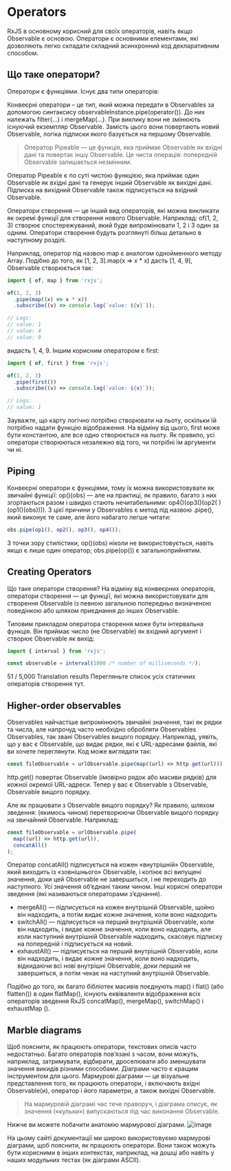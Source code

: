 # Operators

RxJS в основному корисний для своїх операторів, навіть якщо Observable є основою. 
Оператори є основними елементами, які дозволяють легко складати складний асинхронний код декларативним способом.

## Що таке оператори?

Оператори є функціями. Існує два типи операторів:

Конвеєрні оператори – це тип, який можна передати в Observables за допомогою синтаксису observableInstance.pipe(operator()). 
До них належать filter(...) і mergeMap(...). При виклику вони не змінюють існуючий екземпляр Observable. 
Замість цього вони повертають новий Observable, логіка підписки якого базується на першому Observable.

> Оператор Pipeable — це функція, яка приймає Observable як вхідні дані та повертає іншу Observable. Це чиста операція: попередній Observable залишається незмінним.

Оператор Pipeable є по суті чистою функцією, яка приймає один Observable як вхідні дані та генерує інший Observable як вихідні дані. Підписка на вихідний Observable також підписується на вхідний Observable.

Оператори створення — це інший вид операторів, які можна викликати як окремі функції для створення нового Observable. Наприклад: of(1, 2, 3) створює спостережуваний, який буде випромінювати 1, 2 і 3 один за одним. Оператори створення будуть розглянуті більш детально в наступному розділі.

Наприклад, оператор під назвою map є аналогом однойменного методу Array. Подібно до того, як [1, 2, 3].map(x => x * x) дасть [1, 4, 9], Observable створюється так:
```javascript
import { of, map } from 'rxjs';

of(1, 2, 3)
  .pipe(map((x) => x * x))
  .subscribe((v) => console.log(`value: ${v}`));

// Logs:
// value: 1
// value: 4
// value: 9
```
видасть 1, 4, 9. Іншим корисним оператором є first:
```javascript
import { of, first } from 'rxjs';

of(1, 2, 3)
  .pipe(first())
  .subscribe((v) => console.log(`value: ${v}`));

// Logs:
// value: 1
```
Зауважте, що карту логічно потрібно створювати на льоту, оскільки їй потрібно надати функцію відображення. 
На відміну від цього, first може бути константою, але все одно створюється на льоту. 
Як правило, усі оператори створюються незалежно від того, чи потрібні їм аргументи чи ні.

## Piping

Конвеєрні оператори є функціями, тому їх можна використовувати як звичайні функції: op()(obs) — але на практиці, як правило,
багато з них згортаються разом і швидко стають нечитабельними: op4()(op3()(op2( )(op1()(obs)))). 
З цієї причини у Observables є метод під назвою .pipe(), який виконує те саме, але його набагато легше читати:
```javascript
obs.pipe(op1(), op2(), op3(), op4());
```
З точки зору стилістики, op()(obs) ніколи не використовується, навіть якщо є лише один оператор; obs.pipe(op()) є загальноприйнятим.

## Creating Operators

Що таке оператори створення? На відміну від конвеєрних операторів, оператори створення — це функції, які можна використовувати для створення Observable із певною загальною попередньо визначеною поведінкою або шляхом приєднання до інших Observable.

Типовим прикладом оператора створення може бути інтервальна функція. Він приймає число (не Observable) як вхідний аргумент і створює Observable як вихід:
```javascript
import { interval } from 'rxjs';

const observable = interval(1000 /* number of milliseconds */);
```
51 / 5,000
Translation results
Перегляньте список усіх статичних операторів створення тут.

## Higher-order observables

Observables найчастіше випромінюють звичайні значення, такі як рядки та числа, але напрочуд часто необхідно обробляти Observables Observables, 
так звані Observables вищого порядку. 
Наприклад, уявіть, що у вас є Observable, що видає рядки, які є URL-адресами файлів, які ви хочете переглянути. Код може виглядати так:
```javascript
const fileObservable = urlObservable.pipe(map((url) => http.get(url)));
```
http.get() повертає Observable (імовірно рядок або масиви рядків) для кожної окремої URL-адреси. Тепер у вас є Observable з Observable, Observable вищого порядку.

Але як працювати з Observable вищого порядку? Як правило, шляхом зведення: (якимось чином) перетворюючи Observable вищого порядку на звичайний Observable. Наприклад:
```javascript
const fileObservable = urlObservable.pipe(
  map((url) => http.get(url)),
  concatAll()
);
```
Оператор concatAll() підписується на кожен «внутрішній» Observable, який виходить із «зовнішнього» Observable, 
і копіює всі випущені значення, доки цей Observable не завершиться, і не переходить до наступного. 
Усі значення об’єднані таким чином. Інші корисні оператори зведення (які називаються операторами з’єднання).
- mergeAll() — підписується на кожен внутрішній Observable, щойно він надходить, а потім видає кожне значення, коли воно надходить
- switchAll() — підписується на перший внутрішній Observable, коли він надходить, і видає кожне значення, коли воно надходить, але коли наступний внутрішній Observable надходить, скасовує підписку на попередній і підписується на новий.
- exhaustAll() — підписується на перший внутрішній Observable, коли він надходить, і видає кожне значення, коли воно надходить, відкидаючи всі нові внутрішні Observable, доки перший не завершиться, а потім чекає на наступний внутрішній Observable.

Подібно до того, як багато бібліотек масивів поєднують map() і flat() (або flatten()) в один flatMap(), існують еквіваленти відображення всіх операторів зведення RxJS concatMap(), mergeMap(), switchMap() і exhaustMap ().

## Marble diagrams

Щоб пояснити, як працюють оператори, текстових описів часто недостатньо. 
Багато операторів пов’язані з часом, вони можуть, наприклад, затримувати, відбирати, дроселювати або зменшувати значення викидів різними способами.
Діаграми часто є кращим інструментом для цього. 
Мармурові діаграми — це візуальне представлення того, як працюють оператори, і включають вхідні Observable(и), оператор і його параметри, а також вихідні Observable.

> На мармуровій діаграмі час тече праворуч, і діаграма описує, як значення («кульки») випускаються під час виконання Observable.

Нижче ви можете побачити анатомію мармурової діаграми.
![image](https://user-images.githubusercontent.com/64136789/185767990-556eb075-31f2-4a78-ab26-67a16dd555a4.png)

На цьому сайті документації ми широко використовуємо мармурові діаграми, щоб пояснити, як працюють оператори. Вони також можуть бути корисними в інших контекстах, наприклад,
на дошці або навіть у наших модульних тестах (як діаграми ASCII).

